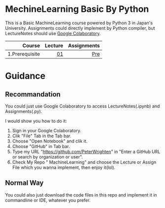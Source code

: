 # MechineLearning Basic By Python

This is a Basic MachineLearning course powered by Python 3 in Japan's University.
Assignments could directly implement by Python compiler, but LectureNotes should use [Google Colaboratory](https://colab.research.google.com/).

Course|Lecture|Assignments
--:|--:|--:
1.Prerequisite  | [01](https://github.com/PeterWrighten/MachineLearning/tree/main/MechineLearning-Python/1.Prerequisite)  | [Pre](https://github.com/PeterWrighten/MachineLearning/blob/main/MechineLearning-Python/1.Prerequisite/pre.py)

# Guidance

## Recommandation

You could just use Google Colaboratory to access LectureNotes(.ipynb) and Assignments(.py).

I would show you how to do it:

1. Sign in your Google Colaboratory.
2. Clik "File" Tab in the Tab bar.
3. Choose "Open Notebook" and clik it.
4. Choose "GitHub" in Tab bar.
5. Type my URL "https://github.com/PeterWrighten" in "Enter a GitHub URL or search by organization or user".
6. Check My Repo " MachineLearning" and choose the Lecture or Assign File which you wanna implement, then enjoy it(lol).

## Normal Way

You could also just download the code files in this repo and implement it in commandline or IDE, whatever you prefer.
